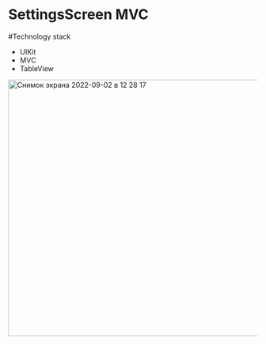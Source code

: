 # SettingsScreen MVC
#Technology stack

- UIKit
- MVС
- TableView

<img width="519" alt="Снимок экрана 2022-09-02 в 12 28 17" src="https://user-images.githubusercontent.com/105241367/188109840-bba8b3a4-6ad2-4f93-a83d-ffc3c9c4eecd.png">
